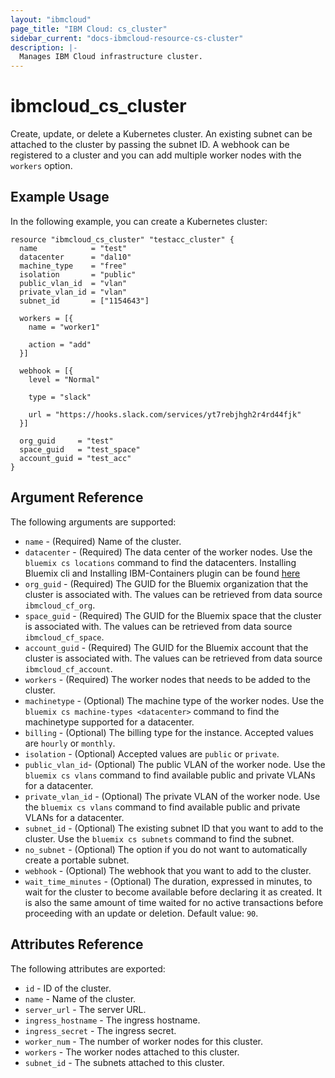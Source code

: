 ```yaml
---
layout: "ibmcloud"
page_title: "IBM Cloud: cs_cluster"
sidebar_current: "docs-ibmcloud-resource-cs-cluster"
description: |-
  Manages IBM Cloud infrastructure cluster.
---
```


# ibmcloud\_cs_cluster

Create, update, or delete a Kubernetes cluster. An existing subnet can be attached to the cluster by passing the subnet ID. A webhook can be registered to a cluster and you can add multiple worker nodes with the `workers` option.

## Example Usage

In the following example, you can create a Kubernetes cluster:

```hcl
resource "ibmcloud_cs_cluster" "testacc_cluster" {
  name            = "test"
  datacenter      = "dal10"
  machine_type    = "free"
  isolation       = "public"
  public_vlan_id  = "vlan"
  private_vlan_id = "vlan"
  subnet_id       = ["1154643"]

  workers = [{
    name = "worker1"

    action = "add"
  }]

  webhook = [{
    level = "Normal"

    type = "slack"

    url = "https://hooks.slack.com/services/yt7rebjhgh2r4rd44fjk"
  }]

  org_guid     = "test"
  space_guid   = "test_space"
  account_guid = "test_acc"
}
```

## Argument Reference

The following arguments are supported:


* `name` - (Required) Name of the cluster.
* `datacenter` - (Required)  The data center of the worker nodes. Use the `bluemix cs locations` command to find the datacenters. Installing Bluemix cli and Installing IBM-Containers plugin can be found [here](https://console.ng.bluemix.net/docs/cli/reference/bluemix_cli/index.html#getting-started)
* `org_guid` - (Required) The GUID for the Bluemix organization that the cluster is associated with. The values can be retrieved from data source `ibmcloud_cf_org`.
* `space_guid` - (Required) The GUID for the Bluemix space that the cluster is associated with. The values can be retrieved from data source `ibmcloud_cf_space`.
* `account_guid` - (Required) The GUID for the Bluemix account that the cluster is associated with. The values can be retrieved from data source `ibmcloud_cf_account`.
* `workers` - (Required) The worker nodes that needs to be added to the cluster.
* `machinetype` - (Optional) The machine type of the worker nodes. Use the `bluemix cs machine-types <datacenter>` command to find the machinetype supported for a datacenter.
* `billing` -  (Optional) The billing type for the instance. Accepted values are `hourly` or `monthly`.
* `isolation` - (Optional) Accepted values are `public` or `private`.
* `public_vlan_id`- (Optional) The public VLAN of the worker node. Use the `bluemix cs vlans` command to find available public and private VLANs for a datacenter.
* `private_vlan_id` - (Optional) The private VLAN of the worker node. Use the `bluemix cs vlans` command to find available public and private VLANs for a datacenter.
* `subnet_id` - (Optional) The existing subnet ID that you want to add to the cluster. Use the `bluemix cs subnets` command to find the subnet.
* `no_subnet` - (Optional) The option if you do not want to automatically create a portable subnet.
* `webhook` - (Optional) The webhook that you want to add to the cluster.
* `wait_time_minutes` - (Optional) The duration, expressed in minutes, to wait for the cluster to become available before declaring it as created. It is also the same amount of time waited for no active transactions before proceeding with an update or deletion. Default value: `90`.



    
## Attributes Reference

The following attributes are exported:

* `id` - ID of the cluster.
* `name` - Name of the cluster.
* `server_url` - The server URL.
* `ingress_hostname` - The ingress hostname.
* `ingress_secret` - The ingress secret.
* `worker_num` - The number of worker nodes for this cluster.
* `workers` - The worker nodes attached to this cluster.
* `subnet_id` - The subnets attached to this cluster.
